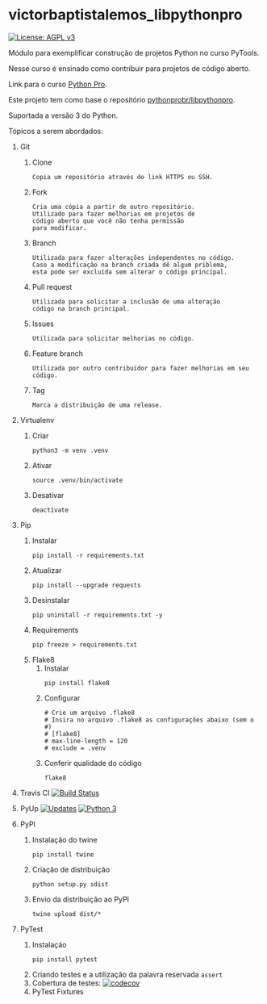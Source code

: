 # victorbaptistalemos_libpythonpro

[![License: AGPL v3](https://img.shields.io/badge/License-AGPL%20v3-blue.svg)](https://www.gnu.org/licenses/agpl-3.0)

Módulo para exemplificar construção de projetos Python no curso PyTools.

Nesse curso é ensinado como contribuir para projetos de código aberto.

Link para o curso [Python Pro](https://www.python.pro.br).

Este projeto tem como base o repositório [pythonprobr/libpythonpro](https://www.github.com/pythonprobr/libpythonpro).

Suportada a versão 3 do Python.

Tópicos a serem abordados:

1. Git
   1. Clone
      ```
      Copia um repositório através do link HTTPS ou SSH.
      ```
   2. Fork
      ```
      Cria uma cópia a partir de outro repositório.
      Utilizado para fazer melhorias em projetos de
      código aberto que você não tenha permissão
      para modificar. 
      ```
   3. Branch
      ```
      Utilizada para fazer alterações independentes no código.
      Caso a modificação na branch criada dê algum priblema,
      esta pode ser excluída sem alterar o código principal.
      ```
   4. Pull request
      ```
      Utilizada para solicitar a inclusão de uma alteração
      código na branch principal.
      ```
   5. Issues
      ```
      Utilizada para solicitar melhorias no código.
      ```
   6. Feature branch
      ```
      Utilizada por outro contribuidor para fazer melhorias em seu código.
      ```
   7. Tag
      ```
      Marca a distribuição de uma release.
      ```

   
2. Virtualenv
   1. Criar
      ```console
      python3 -m venv .venv
      ```
   2. Ativar
      ```console
      source .venv/bin/activate
      ```
   3. Desativar
      ```console
      deactivate
      ```


3. Pip
   1. Instalar
      ```console
      pip install -r requirements.txt
      ```
   2. Atualizar
      ```console
      pip install --upgrade requests
      ```
   3. Desinstalar
      ```console
      pip uninstall -r requirements.txt -y
      ```
   4. Requirements
      ```console
      pip freeze > requirements.txt
      ```
   5. Flake8
      1. Instalar
         ```console
         pip install flake8
         ```
      2. Configurar 
         ```console
         # Crie um arquivo .flake8
         # Insira no arquivo .flake8 as configurações abaixo (sem o #)
         # [flake8]
         # max-line-length = 120
         # exclude = .venv
         ```
      3. Conferir qualidade do código
         ```console
         flake8
         ```
4. Travis CI
   [![Build Status](https://www.travis-ci.com/victorbaptistalemos/libpythonpro.svg?branch=main)](https://www.travis-ci.com/victorbaptistalemos/libpythonpro)
   

5. PyUp 
   [![Updates](https://pyup.io/repos/github/victorbaptistalemos/libpythonpro/shield.svg)](https://pyup.io/repos/github/victorbaptistalemos/libpythonpro/)
   [![Python 3](https://pyup.io/repos/github/victorbaptistalemos/libpythonpro/python-3-shield.svg)](https://pyup.io/repos/github/victorbaptistalemos/libpythonpro/)


6. PyPI
   1. Instalação do twine
      ```console
      pip install twine
      ```
   2. Criação de distribuição
      ```console
      python setup.py sdist
      ```
   3. Envio da distribuição ao PyPI
      ```console
      twine upload dist/*
      ```


7. PyTest
   1. Instalaçáo
      ```console
      pip install pytest
      ```
   2. Criando testes e a utilização da palavra reservada `assert`
   3. Cobertura de testes: [![codecov](https://codecov.io/gh/victorbaptistalemos/libpythonpro/branch/main/graph/badge.svg?token=5YMELE1KML)](https://codecov.io/gh/victorbaptistalemos/libpythonpro)
   4. PyTest Fixtures
